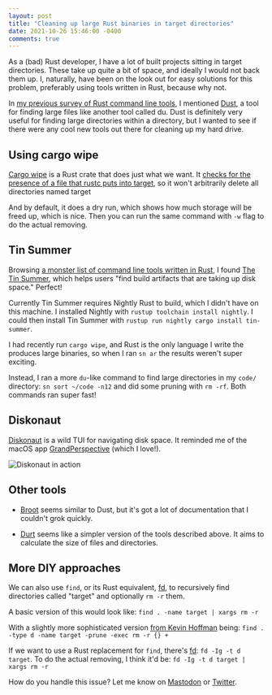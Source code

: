 ```yaml
---
layout: post
title: "Cleaning up large Rust binaries in target directories"
date: 2021-10-26 15:46:00 -0400
comments: true
---
```


As a (bad) Rust developer, I have a lot of built projects sitting in target directories. These take up quite a bit of space, and ideally I would not back them up. I, naturally, have been on the look out for easy solutions for this problem, preferably using tools written in Rust, because why not.

In [my previous survey of Rust command line tools](https://sts10.github.io/2019/04/08/terminal-redox-alacritty.html), I mentioned [Dust](https://github.com/bootandy/dust), a tool for finding large files like another tool called du. Dust is definitely very useful for finding large directories within a directory, but I wanted to see if there were any cool new tools out there for cleaning up my hard drive.

## Using cargo wipe

[Cargo wipe](https://github.com/mihai-dinculescu/cargo-wipe) is a Rust crate that does just what we want. It [checks for the presence of a file that rustc puts into target](https://github.com/mihai-dinculescu/cargo-wipe/blob/ddbe3ab0c64feb15d1254c28d1b211cce17bb46d/src/dir_helpers.rs#L45), so it won't arbitrarily delete all directories named target 

And by default, it does a dry run, which shows how much storage will be freed up, which is nice. Then you can run the same command with `-w` flag to do the actual removing.

## Tin Summer

Browsing [a monster list of command line tools written in Rust](https://lib.rs/command-line-utilities), I found [The Tin Summer](https://github.com/vmchale/tin-summer), which helps users "find build artifacts that are taking up disk space." Perfect!

Currently Tin Summer requires Nightly Rust to build, which I didn't have on this machine. I installed Nightly with `rustup toolchain install nightly`. I could then install Tin Summer with `rustup run nightly cargo install tin-summer`.

I had recently run `cargo wipe`, and Rust is the only language I write the produces large binaries, so when I ran `sn ar` the results weren't super exciting. 

Instead, I ran a more `du`-like command to find large directories in my `code/` directory: `sn sort ~/code -n12` and did some pruning with `rm -rf`. Both commands ran super fast!

## Diskonaut

[Diskonaut](https://github.com/imsnif/diskonaut) is a wild TUI for navigating disk space. It reminded me of the macOS app [GrandPerspective](http://grandperspectiv.sourceforge.net/) (which I love!).

![Diskonaut in action](https://raw.githubusercontent.com/imsnif/diskonaut/main/demo.gif)

## Other tools

- [Broot](https://dystroy.org/broot/) seems similar to Dust, but it's got a lot of documentation that I couldn't grok quickly. 

- [Durt](https://github.com/cauebs/durt) seems like a simpler version of the tools described above. It aims to calculate the size of files and directories.

## More DIY approaches

We can also use `find`, or its Rust equivalent, [fd](https://github.com/sharkdp/fd), to recursively find directories called "target" and optionally `rm -r` them. 

A basic version of this would look like: `find . -name target | xargs rm -r`

With a slightly more sophisticated version [from Kevin Hoffman](https://twitter.com/KevinHoffman/status/1250077166982828033) being: `find . -type d -name target -prune -exec rm -r {} +`

If we want to use a Rust replacement for `find`, there's [fd](https://github.com/sharkdp/fd): `fd -Ig -t d target`. To do the actual removing, I think it'd be: `fd -Ig -t d target | xargs rm -r`

How do you handle this issue? Let me know on [Mastodon](https://hachyderm.io/@schlink) or [Twitter](https://twitter.com/sts10/).
